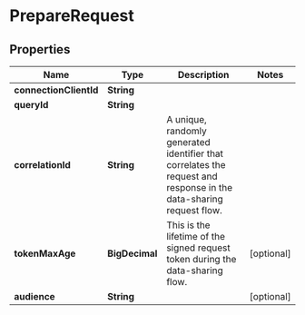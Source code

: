 # PrepareRequest

## Properties

| Name                   | Type           | Description                                                                                                        | Notes      |
| ---------------------- | -------------- | ------------------------------------------------------------------------------------------------------------------ | ---------- |
| **connectionClientId** | **String**     |                                                                                                                    |            |
| **queryId**            | **String**     |                                                                                                                    |            |
| **correlationId**      | **String**     | A unique, randomly generated identifier that correlates the request and response in the data-sharing request flow. |            |
| **tokenMaxAge**        | **BigDecimal** | This is the lifetime of the signed request token during the data-sharing flow.                                     | [optional] |
| **audience**           | **String**     |                                                                                                                    | [optional] |
